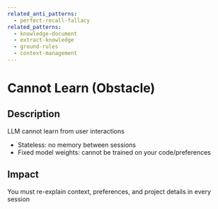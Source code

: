 ```yaml
---
related_anti_patterns:
  - perfect-recall-fallacy
related_patterns:
  - knowledge-document
  - extract-knowledge
  - ground-rules
  - context-management
---
```


# Cannot Learn (Obstacle)

## Description
LLM cannot learn from user interactions
- Stateless: no memory between sessions
- Fixed model weights: cannot be trained on your code/preferences

## Impact
You must re-explain context, preferences, and project details in every session